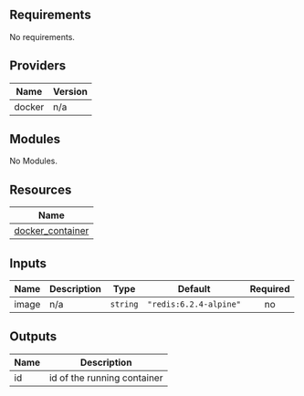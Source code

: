 ## Requirements

No requirements.

## Providers

| Name | Version |
|------|---------|
| docker | n/a |

## Modules

No Modules.

## Resources

| Name |
|------|
| [docker_container](https://registry.terraform.io/providers/hashicorp/docker/latest/docs/resources/container) |

## Inputs

| Name | Description | Type | Default | Required |
|------|-------------|------|---------|:--------:|
| image | n/a | `string` | `"redis:6.2.4-alpine"` | no |

## Outputs

| Name | Description |
|------|-------------|
| id | id of the running container |
